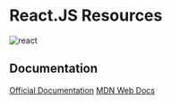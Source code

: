 # React.JS Resources

![react](https://user-images.githubusercontent.com/71463658/101286431-7fd17e00-3810-11eb-8362-9e894ed07f6b.jpeg)

## Documentation

[Official Documentation](https://reactjs.org/)
[MDN Web Docs](https://developer.mozilla.org/en-US/docs/Learn/Tools_and_testing/Client-side_JavaScript_frameworks/React_getting_started)


